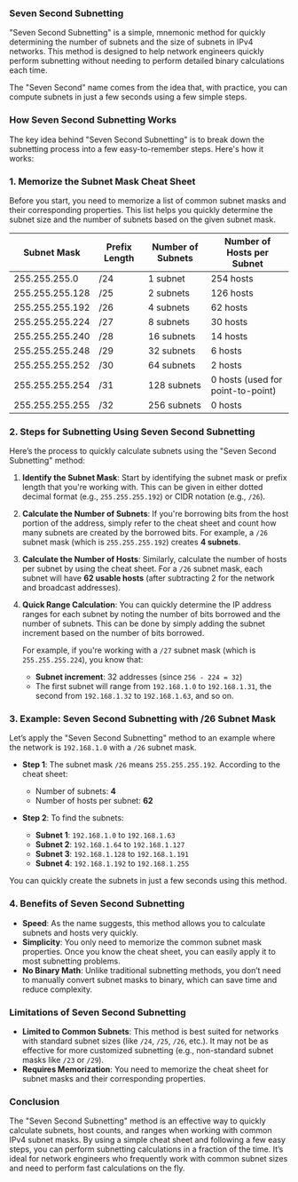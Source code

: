 ### **Seven Second Subnetting**

"Seven Second Subnetting" is a simple, mnemonic method for quickly determining the number of subnets and the size of subnets in IPv4 networks. This method is designed to help network engineers quickly perform subnetting without needing to perform detailed binary calculations each time.

The "Seven Second" name comes from the idea that, with practice, you can compute subnets in just a few seconds using a few simple steps.

### **How Seven Second Subnetting Works**

The key idea behind "Seven Second Subnetting" is to break down the subnetting process into a few easy-to-remember steps. Here's how it works:

### **1. Memorize the Subnet Mask Cheat Sheet**
Before you start, you need to memorize a list of common subnet masks and their corresponding properties. This list helps you quickly determine the subnet size and the number of subnets based on the given subnet mask.

| Subnet Mask  | Prefix Length | Number of Subnets | Number of Hosts per Subnet |
|--------------|---------------|-------------------|----------------------------|
| 255.255.255.0 | /24           | 1 subnet          | 254 hosts                  |
| 255.255.255.128 | /25          | 2 subnets         | 126 hosts                  |
| 255.255.255.192 | /26          | 4 subnets         | 62 hosts                   |
| 255.255.255.224 | /27          | 8 subnets         | 30 hosts                   |
| 255.255.255.240 | /28          | 16 subnets        | 14 hosts                   |
| 255.255.255.248 | /29          | 32 subnets        | 6 hosts                    |
| 255.255.255.252 | /30          | 64 subnets        | 2 hosts                    |
| 255.255.255.254 | /31          | 128 subnets       | 0 hosts (used for point-to-point) |
| 255.255.255.255 | /32          | 256 subnets       | 0 hosts                    |

### **2. Steps for Subnetting Using Seven Second Subnetting**

Here’s the process to quickly calculate subnets using the "Seven Second Subnetting" method:

1. **Identify the Subnet Mask**: Start by identifying the subnet mask or prefix length that you're working with. This can be given in either dotted decimal format (e.g., `255.255.255.192`) or CIDR notation (e.g., `/26`).
   
2. **Calculate the Number of Subnets**: If you're borrowing bits from the host portion of the address, simply refer to the cheat sheet and count how many subnets are created by the borrowed bits. For example, a `/26` subnet mask (which is `255.255.255.192`) creates **4 subnets**.

3. **Calculate the Number of Hosts**: Similarly, calculate the number of hosts per subnet by using the cheat sheet. For a `/26` subnet mask, each subnet will have **62 usable hosts** (after subtracting 2 for the network and broadcast addresses).

4. **Quick Range Calculation**: You can quickly determine the IP address ranges for each subnet by noting the number of bits borrowed and the number of subnets. This can be done by simply adding the subnet increment based on the number of bits borrowed.

   For example, if you're working with a `/27` subnet mask (which is `255.255.255.224`), you know that:
   - **Subnet increment**: 32 addresses (since `256 - 224 = 32`)
   - The first subnet will range from `192.168.1.0` to `192.168.1.31`, the second from `192.168.1.32` to `192.168.1.63`, and so on.

### **3. Example: Seven Second Subnetting with /26 Subnet Mask**

Let’s apply the "Seven Second Subnetting" method to an example where the network is `192.168.1.0` with a `/26` subnet mask.

- **Step 1**: The subnet mask `/26` means `255.255.255.192`. According to the cheat sheet:
  - Number of subnets: **4**
  - Number of hosts per subnet: **62**
  
- **Step 2**: To find the subnets:
  - **Subnet 1**: `192.168.1.0` to `192.168.1.63`
  - **Subnet 2**: `192.168.1.64` to `192.168.1.127`
  - **Subnet 3**: `192.168.1.128` to `192.168.1.191`
  - **Subnet 4**: `192.168.1.192` to `192.168.1.255`

You can quickly create the subnets in just a few seconds using this method.

### **4. Benefits of Seven Second Subnetting**

- **Speed**: As the name suggests, this method allows you to calculate subnets and hosts very quickly.
- **Simplicity**: You only need to memorize the common subnet mask properties. Once you know the cheat sheet, you can easily apply it to most subnetting problems.
- **No Binary Math**: Unlike traditional subnetting methods, you don’t need to manually convert subnet masks to binary, which can save time and reduce complexity.

### **Limitations of Seven Second Subnetting**

- **Limited to Common Subnets**: This method is best suited for networks with standard subnet sizes (like `/24`, `/25`, `/26`, etc.). It may not be as effective for more customized subnetting (e.g., non-standard subnet masks like `/23` or `/29`).
- **Requires Memorization**: You need to memorize the cheat sheet for subnet masks and their corresponding properties.

### **Conclusion**

The "Seven Second Subnetting" method is an effective way to quickly calculate subnets, host counts, and ranges when working with common IPv4 subnet masks. By using a simple cheat sheet and following a few easy steps, you can perform subnetting calculations in a fraction of the time. It’s ideal for network engineers who frequently work with common subnet sizes and need to perform fast calculations on the fly.
